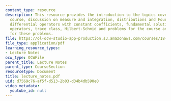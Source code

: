 ```yaml
---
content_type: resource
description: This resource provides the introduction to the topics covered in the
  course, discussion on measure and integration, distributions and Fourier transform,
  differential operators with constant coefficients, fundamental solutions and hypoellipticity,
  operators, trace class, Hilbert-Schmid and problems for the course and the solution
  for these problems.
file: https://ol-ocw-studio-app-production.s3.amazonaws.com/courses/18-155-differential-analysis-fall-2004/d7569c76af5fd5132b03d34b4db590e0_lecture_notes.pdf
file_type: application/pdf
learning_resource_types:
- Lecture Notes
ocw_type: OCWFile
parent_title: Lecture Notes
parent_type: CourseSection
resourcetype: Document
title: lecture_notes.pdf
uid: d7569c76-af5f-d513-2b03-d34b4db590e0
video_metadata:
  youtube_id: null
---
```

